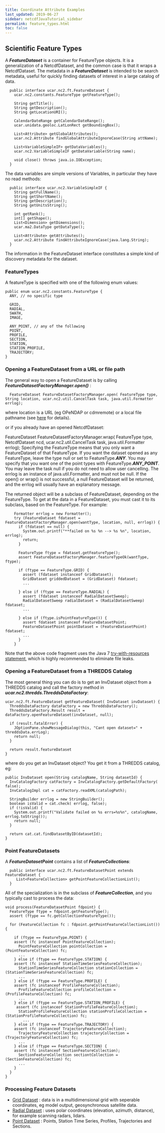 ```yaml
---
title: Coordinate Attribute Examples
last_updated: 2019-06-27
sidebar: netcdfJavaTutorial_sidebar
permalink: feature_types.html
toc: false
---
```


## Scientific Feature Types
A <b>_FeatureDataset_</b> is a container for FeatureType objects. It is a generalization of a NetcdfDataset, and the common case is that it wraps a NetcdfDataset. The metadata in a <b>_FeatureDataset_</b> is intended to be search metadata, useful for quickly finding datasets of interest in a large catalog of data.

~~~
  public interface ucar.nc2.ft.FeatureDataset {
    ucar.nc2.constants.FeatureType getFeatureType();

    String getTitle();
    String getDescription();
    String getLocationURI();

    CalendarDateRange getCalendarDateRange();
    ucar.unidata.geoloc.LatLonRect getBoundingBox();

    List<Attribute> getGlobalAttributes();
    ucar.nc2.Attribute findGlobalAttributeIgnoreCase(String attName);

    List<VariableSimpleIF> getDataVariables();
    ucar.nc2.VariableSimpleIF getDataVariable(String name);

    void close() throws java.io.IOException;
  }
~~~
  
The data variables are simple versions of Variables, in particular they have no read methods:

~~~
  public interface ucar.nc2.VariableSimpleIF {
    String getFullName();
    String getShortName();
    String getDescription();
    String getUnitsString();

    int getRank();
    int[] getShape();
    List<Dimension> getDimensions();
    ucar.ma2.DataType getDataType();

    List<Attribute> getAttributes();
    ucar.nc2.Attribute findAttributeIgnoreCase(java.lang.String);
  }
~~~
  
The information in the FeatureDataset interface constitutes a simple kind of discovery metadata for the dataset.

### FeatureTypes

A featureType is specified with one of the following enum values:
~~~
public enum ucar.nc2.constants.FeatureType {
  ANY, // no specific type

  GRID,
  RADIAL,
  SWATH,
  IMAGE,

  ANY_POINT, // any of the following
  POINT,
  PROFILE,
  SECTION,
  STATION,
  STATION_PROFILE,
  TRAJECTORY;
}
~~~

### Opening a FeatureDataset from a URL or file path

The general way to open a FeatureDataset is by calling <b>_FeatureDatasetFactoryManager.open()_</b> :

~~~
  FeatureDataset FeatureDatasetFactoryManager.open( FeatureType type, String location, ucar.nc2.util.CancelTask task, java.util.Formatter errlog);
~~~

where location is a URL (eg OPeNDAP or cdmremote) or a local file pathname (see <a href="https://www.unidata.ucar.edu/software/thredds/current/netcdf-java/reference/DatasetUrls.html#FeatureDataset" target="_blank">here</a> for details).


or if you already have an opened NetcdfDataset:

  FeatureDataset FeatureDatasetFactoryManager.wrap( FeatureType type, NetcdfDataset ncd, ucar.nc2.util.CancelTask task, java.util.Formatter errlog);
Specifying the FeatureType means that you only want a FeatureDataset of that FeatureType. If you want the dataset opened as any FeatureType, leave the type null or set to FeatureType.<b>_ANY_</b>. You may specify that you want one of the point types with FeatureType.<b>_ANY_POINT_</b>. You may leave the task null if you do not need to allow user cancelling. The errlog is an instance of java.util.Formatter, and must not be null. If the open() or wrap() is not successful, a null FeatureDataset will be returned, and the errlog will usually have an explanatory message.

The returned object will be a subclass of FeatureDataset, depending on the FeatureType. To get at the data in a FeatureDataset, you must cast it to its subclass, based on the FeatureType. For example:

~~~
    Formatter errlog = new Formatter();
    try (FeatureDataset fdataset = FeatureDatasetFactoryManager.open(wantType, location, null, errlog)) {
      if (fdataset == null) {
        System.out.printf("**failed on %s %n --> %s %n", location, errlog);
        return;
      }

      FeatureType ftype = fdataset.getFeatureType();
      assert FeatureDatasetFactoryManager.featureTypeOk(wantType, ftype);

      if (ftype == FeatureType.GRID) {
        assert (fdataset instanceof GridDataset);
        GridDataset griddedDataset = (GridDataset) fdataset;
        ...

      } else if (ftype == FeatureType.RADIAL) {
        assert (fdataset instanceof RadialDatasetSweep);
        RadialDatasetSweep radialDataset = (RadialDatasetSweep) fdataset;
        ...

      } else if (ftype.isPointFeatureType()) {
        assert fdataset instanceof FeatureDatasetPoint;
        FeatureDatasetPoint pointDataset = (FeatureDatasetPoint) fdataset;
        ...
      }
    }
~~~
     
Note that the above code fragment uses the Java 7 <a href="http://docs.oracle.com/javase/tutorial/essential/exceptions/tryResourceClose.html" target="_blank">try-with-resources statement</a>, which is highly recommended to eliminate file leaks.

### Opening a FeatureDataset from a THREDDS Catalog

The most general thing you can do is to get an InvDataset object from a THREDDS catalog and call the factory method in <b>_ucar.nc2.thredds.ThreddsDataFactory_</b>:

~~~
ucar.nc2.ft.FeatureDataset getFeatureDataset( InvDataset invDataset) {
  ThreddsDataFactory dataFactory = new ThreddsDataFactory();
  ThreddsDataFactory.Result result = dataFactory.openFeatureDataset(invDataset, null);
  
  if (result.fatalError) {
    JOptionPane.showMessageDialog(this, "Cant open dataset=" + threddsData.errLog);
    return null; 
  }

  return result.featureDataset
}
~~~

where do you get an InvDataset object? You get it from a THREDDS catalog, eg:

~~~
public InvDataset open(String catalogName, String datasetId) {
  InvCatalogFactory catFactory = InvCatalogFactory.getDefaultFactory( false);
  InvCatalogImpl cat = catFactory.readXML(catalogPath);
  
  StringBuilder errlog = new StringBuilder();
  boolean isValid = cat.check( errlog, false);
  if (!isValid) {
    System.out.printf("Validate failed on %s errs=%s%n", catalogName, errlog.toString());
    return null;
  } 

  return cat.cat.findDatasetByID(datasetId);
}
~~~

### Point FeatureDatasets
A <b>_FeatureDatasetPoint_</b> contains a list of <b>_FeatureCollections_</b>:

~~~
  public interface ucar.nc2.ft.FeatureDatasetPoint extends FeatureDataset {
     List<FeatureCollection> getPointFeatureCollectionList();
  }
~~~
  
All of the specialization is in the subclass of <b>_FeatureCollection_</b>, and you typically cast to process the data:

~~~
void process(FeatureDatasetPoint fdpoint) {
  FeatureType ftype = fdpoint.getFeatureType();
  assert (ftype == fc.getCollectionFeatureType());

  for (FeatureCollection fc : fdpoint.getPointFeatureCollectionList()) {

    if (ftype == FeatureType.POINT) {
  	assert (fc instanceof PointFeatureCollection);
      PointFeatureCollection pointCollection = (PointFeatureCollection) fc;
      ...
    } else if (ftype == FeatureType.STATION) {
  	assert (fc instanceof StationTimeSeriesFeatureCollection);
      StationTimeSeriesFeatureCollection stationCollection = (StationTimeSeriesFeatureCollection) fc;
      ...
    } else if (ftype == FeatureType.PROFILE) {
  	assert (fc instanceof ProfileFeatureCollection);
      ProfileFeatureCollection profileCollection = (ProfileFeatureCollection) fc;
      ...
    } else if (ftype == FeatureType.STATION_PROFILE) {
     assert (fc instanceof StationProfileFeatureCollection);
      StationProfileFeatureCollection stationProfileCollection = (StationProfileFeatureCollection) fc;
 		...
    } else if (ftype == FeatureType.TRAJECTORY) {
  	assert (fc instanceof TrajectoryFeatureCollection);
      TrajectoryFeatureCollection trajectoryCollection = (TrajectoryFeatureCollection) fc;
      ...
    } else if (ftype == FeatureType.SECTION) {
  	assert (fc instanceof SectionFeatureCollection);
      SectionFeatureCollection sectiontCollection = (SectionFeatureCollection) fc;
      ...      
    }
  }
}
~~~

### Processing Feature Datasets

* <a href="https://www.unidata.ucar.edu/software/thredds/current/netcdf-java/tutorial/GridDatatype.html" target="_blank">Grid Dataset</a> : data is in a multidimensional grid with seperable coordinates, eg model output, geosynchronous satellite data.
* <a href="https://www.unidata.ucar.edu/software/thredds/current/netcdf-java/tutorial/RadialDatatype.html" target="_blank">Radial Dataset</a> : uses polar coordinates (elevation, azimuth, distance), for example scanning radars, lidars.
* <a href="https://www.unidata.ucar.edu/software/thredds/current/netcdf-java/reference/FeatureDatasets/PointFeatures.html" target="_blank">Point Dataset</a> : Points, Station Time Series, Profiles, Trajectories and Sections.